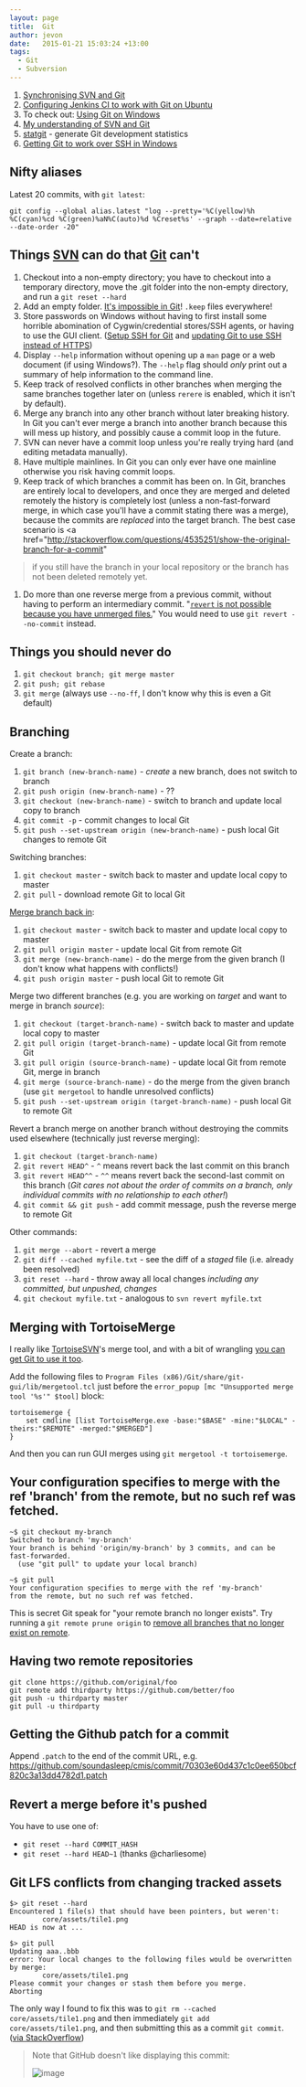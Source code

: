 ```yaml
---
layout: page
title:  Git
author: jevon
date:   2015-01-21 15:03:24 +13:00
tags:
  - Git
  - Subversion
---
```


1. [Synchronising SVN and Git](Synchronising_SVN_and_Git.md)
1. <a href="http://www.uvd.co.uk/blog/labs/configuring-jenkins-continuous-integration-server-to-work-with-git/">Configuring Jenkins CI to work with Git on Ubuntu</a>
1. To check out: <a href="https://github.com/nvie/gitflow/wiki/Windows">Using Git on Windows</a>
1. [My understanding of SVN and Git](My_understanding_of_SVN_and_Git.md)
1. <a href="https://github.com/soundasleep/statgit/" class="github">statgit</a> - generate Git development statistics
1. [Getting Git to work over SSH in Windows](Getting_Git_to_work_over_SSH_in_Windows.md)

## Nifty aliases

Latest 20 commits, with `git latest`:

```
git config --global alias.latest "log --pretty='%C(yellow)%h %C(cyan)%cd %C(green)%aN%C(auto)%d %Creset%s' --graph --date=relative --date-order -20"
```

## Things [SVN](SVN.md) can do that [Git](Git.md) can't

1. Checkout into a non-empty directory; you have to checkout into a temporary directory, move the .git folder into the non-empty directory, and run a `git reset --hard`
1. Add an empty folder. <a href="http://stackoverflow.com/a/115992/39531">It's impossible in Git</a>! `.keep` files everywhere!
1. Store passwords on Windows without having to first install some horrible abomination of Cygwin/credential stores/SSH agents, or having to use the GUI client. (<a href="https://confluence.atlassian.com/display/BITBUCKET/Set+up+SSH+for+Git">Setup SSH for Git</a> and <a href="https://help.github.com/articles/why-is-git-always-asking-for-my-password">updating Git to use SSH instead of HTTPS</a>)
1. Display `--help` information without opening up a `man` page or a web document (if using Windows?). The `--help` flag should _only_ print out a summary of help information to the command line.
1. Keep track of resolved conflicts in other branches when merging the same branches together later on (unless `rerere` is enabled, which it isn't by default).
1. Merge any branch into any other branch without later breaking history. In Git you can't ever merge a branch into another branch because this will mess up history, and possibly cause a commit loop in the future.
1. SVN can never have a commit loop unless you're really trying hard (and editing metadata manually).
1. Have multiple mainlines. In Git you can only ever have one mainline otherwise you risk having commit loops.
1. Keep track of which branches a commit has been on. In Git, branches are entirely local to developers, and once they are merged and deleted remotely the history is completely lost (unless a non-fast-forward merge, in which case you'll have a commit stating there was a merge), because the commits are _replaced_ into the target branch. The best case scenario is <a href="http://stackoverflow.com/questions/4535251/show-the-original-branch-for-a-commit"
>if you still have the branch in your local repository</a> or the branch has not been deleted remotely yet.
1. Do more than one reverse merge from a previous commit, without having to perform an intermediary commit. "<a href="https://twitter.com/soundasleep/status/480876419518455808">`revert` is not possible because you have unmerged files.</a>" You would need to use `git revert --no-commit` instead.

## Things you should never do

1. `git checkout branch; git merge master`
1. `git push; git rebase`
1. `git merge` (always use `--no-ff`, I don't know why this is even a Git default)

## Branching

Create a branch:

1. `git branch (new-branch-name)` - *create* a new branch, does not switch to branch
1. `git push origin (new-branch-name)` - ??
1. `git checkout (new-branch-name)` - switch to branch and update local copy to branch
1. `git commit -p` - commit changes to local Git
1. `git push --set-upstream origin (new-branch-name)` - push local Git changes to remote Git

Switching branches:

1. `git checkout master` - switch back to master and update local copy to master
1. `git pull` - download remote Git to local Git

<a href="http://stackoverflow.com/questions/5601931/best-and-safest-way-to-merge-a-git-branch-into-master">Merge branch back in</a>:

1. `git checkout master` - switch back to master and update local copy to master
1. `git pull origin master` - update local Git from remote Git
1. `git merge (new-branch-name)` - do the merge from the given branch (I don't know what happens with conflicts!)
1. `git push origin master` - push local Git to remote Git

Merge two different branches (e.g. you are working on _target_ and want to merge in branch _source_):

1. `git checkout (target-branch-name)` - switch back to master and update local copy to master
1. `git pull origin (target-branch-name)` - update local Git from remote Git
1. `git pull origin (source-branch-name)` - update local Git from remote Git, merge in branch
1. `git merge (source-branch-name)` - do the merge from the given branch (use `git mergetool` to handle unresolved conflicts)
1. `git push --set-upstream origin (target-branch-name)` - push local Git to remote Git

Revert a branch merge on another branch without destroying the commits used elsewhere (technically just reverse merging):

1. `git checkout (target-branch-name)`
1. `git revert HEAD^` - `^` means revert back the last commit on this branch
1. `git revert HEAD^^` - `^^` means revert back the second-last commit on this branch (*Git cares not about the order of commits on a branch, only individual commits with no relationship to each other!*)
1. `git commit && git push` - add commit message, push the reverse merge to remote Git

Other commands:

1. `git merge --abort` - revert a merge
1. `git diff --cached myfile.txt` - see the diff of a _staged_ file (i.e. already been resolved)
1. `git reset --hard` - throw away all local changes *including any committed, but unpushed, changes*
1. `git checkout myfile.txt` - analogous to `svn revert myfile.txt`

## Merging with TortoiseMerge

I really like [TortoiseSVN](SVN.md)'s merge tool, and with a bit of wrangling <a href="http://stackoverflow.com/questions/5190188/why-cant-i-use-tortoisemerge-as-my-git-merge-tool-on-windows">you can get Git to use it too</a>.

Add the following files to `Program Files (x86)/Git/share/git-gui/lib/mergetool.tcl` just before the `error_popup [mc "Unsupported merge tool '%s'" $tool]` block:

```
tortoisemerge {
    set cmdline [list TortoiseMerge.exe -base:"$BASE" -mine:"$LOCAL" -theirs:"$REMOTE" -merged:"$MERGED"]
}
```

And then you can run GUI merges using `git mergetool -t tortoisemerge`.

## Your configuration specifies to merge with the ref 'branch' from the remote, but no such ref was fetched.

```
~$ git checkout my-branch
Switched to branch 'my-branch'
Your branch is behind 'origin/my-branch' by 3 commits, and can be fast-forwarded.
  (use "git pull" to update your local branch)

~$ git pull
Your configuration specifies to merge with the ref 'my-branch'
from the remote, but no such ref was fetched.
```

This is secret Git speak for "your remote branch no longer exists". Try running a `git remote prune origin` to <a href="http://stackoverflow.com/a/1072178/39531">remove all branches that no longer exist on remote</a>.

## Having two remote repositories

```
git clone https://github.com/original/foo
git remote add thirdparty https://github.com/better/foo
git push -u thirdparty master
git pull -u thirdparty
```

## Getting the Github patch for a commit

Append `.patch` to the end of the commit URL, e.g. https://github.com/soundasleep/cmis/commit/70303e60d437c1c0ee650bcf820c3a13dd4782d1.patch

## Revert a merge before it's pushed

You have to use one of:

* `git reset --hard COMMIT_HASH`
* `git reset --hard HEAD~1` (thanks @charliesome)

## Git LFS conflicts from changing tracked assets

```
$> git reset --hard
Encountered 1 file(s) that should have been pointers, but weren't:
        core/assets/tile1.png
HEAD is now at ...

$> git pull
Updating aaa..bbb
error: Your local changes to the following files would be overwritten by merge:
        core/assets/tile1.png
Please commit your changes or stash them before you merge.
Aborting
```

The only way I found to fix this was to `git rm --cached core/assets/tile1.png` 
and then immediately `git add core/assets/tile1.png`, and
then submitting this as a commit `git commit`. ([via StackOverflow](https://stackoverflow.com/q/46704572/39531))

> Note that GitHub doesn't like displaying this commit:
>
> ![image](https://github.com/soundasleep/jevon.org/assets/3889656/06d2cdcb-669b-4749-b497-d7709bd0e49c)

